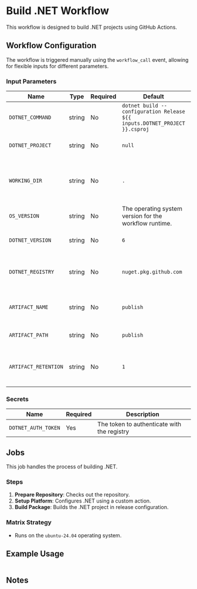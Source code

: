 # Build .NET Workflow

This workflow is designed to build .NET projects using GitHub Actions.

## Workflow Configuration

The workflow is triggered manually using the `workflow_call` event, allowing for flexible inputs for different parameters.

### Input Parameters

| Name                 | Type   | Required | Default                                                                    | Description                                   |
| -------------------- | ------ | -------- | -------------------------------------------------------------------------- | --------------------------------------------- |
| `DOTNET_COMMAND`     | string | No       | `dotnet build --configuration Release ${{ inputs.DOTNET_PROJECT }}.csproj` | The command to build the project              |
| `DOTNET_PROJECT`     | string | No       | `null`                                                                     | The .NET project name                         |
| `WORKING_DIR`        | string | No       | `.`                                                                        | The working directory for the build command   |
| `OS_VERSION`         | string | No       | The operating system version for the workflow runtime.                     | `ubuntu-24.04`                                |
| `DOTNET_VERSION`     | string | No       | `6`                                                                        | The version of .NET to use                    |
| `DOTNET_REGISTRY `   | string | No       | `nuget.pkg.github.com`                                                     | The registry to push packages to              |
| `ARTIFACT_NAME`      | string | No       | `publish`                                                                  | The name of the artifact to upload            |
| `ARTIFACT_PATH`      | string | No       | `publish`                                                                  | The path to the artifact to upload            |
| `ARTIFACT_RETENTION` | string | No       | `1`                                                                        | The retention period for the artifact in days |

### Secrets

| Name                | Required | Description                                 |
| ------------------- | -------- | ------------------------------------------- |
| `DOTNET_AUTH_TOKEN` | Yes      | The token to authenticate with the registry |

## Jobs

This job handles the process of building .NET.

### Steps

1. **Prepare Repository**: Checks out the repository.
2. **Setup Platform**: Configures .NET using a custom action.
3. **Build Package**: Builds the .NET project in release configuration.

### Matrix Strategy

- Runs on the `ubuntu-24.04` operating system.

## Example Usage

```yaml

```

## Notes
